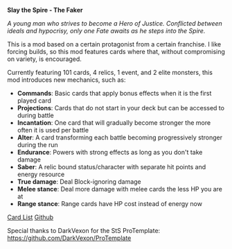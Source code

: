 **Slay the Spire - The Faker** 

*A young man who strives to become a Hero of Justice.
Conflicted between ideals and hypocrisy, only one Fate awaits as he steps into the Spire.*

This is a mod based on a certain protagonist from a certain franchise.
I like forcing builds, so this mod features cards where that, without compromising on variety, is encouraged.

Currently featuring 101 cards, 4 relics, 1 event, and 2 elite monsters, this mod introduces new mechanics, such as:
- **Commands**: Basic cards that apply bonus effects when it is the first played card
- **Projections**: Cards that do not start in your deck but can be accessed to during battle
- **Incantation**: One card that will gradually become stronger the more often it is used per battle
- **Alter**: A card transforming each battle becoming progressively stronger during the run
- **Endurance**: Powers with strong effects as long as you don't take damage
- **Saber**: A relic bound status/character with separate hit points and energy resource
- **True damage**: Deal Block-ignoring damage
- **Melee stance**: Deal more damage with melee cards the less HP you are at
- **Range stance**: Range cards have HP cost instead of energy now

[Card List](https://docs.google.com/spreadsheets/d/17W0CJxNTdeWu1sGtybDUGhs0X186aI2OV16iOyGpD5o/edit?gid=500505640#gid=500505640)
[Github](https://github.com/Azuto/StS-TheFaker)

Special thanks to DarkVexon for the StS ProTemplate: https://github.com/DarkVexon/ProTemplate

